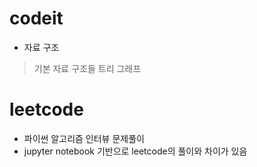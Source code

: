 # codeit
- 자료 구조
> 기본 자료 구조들
> 트리
> 그래프

# leetcode
- 파이썬 알고리즘 인터뷰 문제풀이
- jupyter notebook 기반으로 leetcode의 풀이와 차이가 있음
